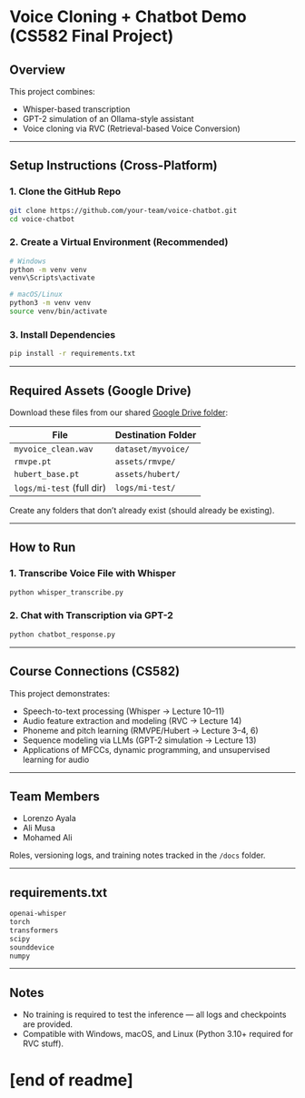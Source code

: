 # Voice Cloning + Chatbot Demo (CS582 Final Project)

## Overview
This project combines:
- Whisper-based transcription
- GPT-2 simulation of an Ollama-style assistant
- Voice cloning via RVC (Retrieval-based Voice Conversion)

---

## Setup Instructions (Cross-Platform)

### 1. Clone the GitHub Repo
```bash
git clone https://github.com/your-team/voice-chatbot.git
cd voice-chatbot
```

### 2. Create a Virtual Environment (Recommended)
```bash
# Windows
python -m venv venv
venv\Scripts\activate

# macOS/Linux
python3 -m venv venv
source venv/bin/activate
```

### 3. Install Dependencies
```bash
pip install -r requirements.txt
```

---

## Required Assets (Google Drive)
Download these files from our shared [Google Drive folder](https://drive.google.com/drive/folders/1YIad0aTxlH1YVdtjwnRmabUeEZIOyVqC?usp=sharing):

| File                        | Destination Folder             |
|-----------------------------|--------------------------------|
| `myvoice_clean.wav`        | `dataset/myvoice/`             |
| `rmvpe.pt`                 | `assets/rmvpe/`                |
| `hubert_base.pt`           | `assets/hubert/`               |
| `logs/mi-test` (full dir)  | `logs/mi-test/`                |

Create any folders that don’t already exist (should already be existing).

---

## How to Run

### 1. Transcribe Voice File with Whisper
```bash
python whisper_transcribe.py
```

### 2. Chat with Transcription via GPT-2
```bash
python chatbot_response.py
```

---

## Course Connections (CS582)
This project demonstrates:
- Speech-to-text processing (Whisper → Lecture 10–11)
- Audio feature extraction and modeling (RVC → Lecture 14)
- Phoneme and pitch learning (RMVPE/Hubert → Lecture 3–4, 6)
- Sequence modeling via LLMs (GPT-2 simulation → Lecture 13)
- Applications of MFCCs, dynamic programming, and unsupervised learning for audio

---

## Team Members
- Lorenzo Ayala
- Ali Musa
- Mohamed Ali

Roles, versioning logs, and training notes tracked in the `/docs` folder.

---

## requirements.txt
```txt
openai-whisper
torch
transformers
scipy
sounddevice
numpy
```

---

## Notes
- No training is required to test the inference — all logs and checkpoints are provided.
- Compatible with Windows, macOS, and Linux (Python 3.10+ required for RVC stuff).


# [end of readme]
